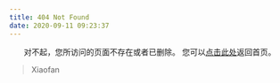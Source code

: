 ```yaml
---
title: 404 Not Found
date: 2020-09-11 09:23:37
---
```


<center>
对不起，您所访问的页面不存在或者已删除。
您可以<a href="https://lixiaofan.info">点击此处</a>返回首页。
</center>

<blockquote class="blockquote-center">
   Xiaofan
</blockquote>